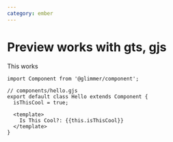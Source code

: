```yaml
---
category: ember
---
```


# Preview works with gts, gjs

This works

```gts preview
import Component from '@glimmer/component';

// components/hello.gjs
export default class Hello extends Component {
  isThisCool = true;

  <template>
    Is This Cool?: {{this.isThisCool}}
  </template>
}
```
